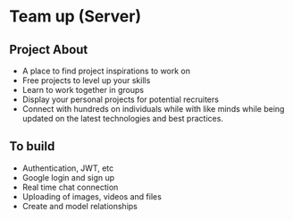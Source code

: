 # Team up (Server)

## Project About
* A place to find project inspirations to work on
* Free projects to level up your skills
* Learn to work together in groups
* Display your personal projects for potential recruiters
* Connect with hundreds on individuals while with like minds while being updated on the latest technologies and best practices.

## To build
* Authentication, JWT, etc
* Google login and sign up
* Real time chat connection
* Uploading of images, videos and files
* Create and model relationships